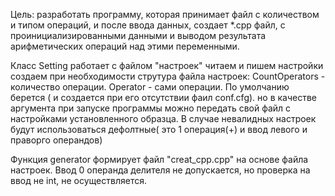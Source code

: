 Цель: разработать программу, которая принимает файл с количеством и типом операций, и после ввода данных, создает *.cpp файл, с проинициализированными данными и выводом результата арифметических операций над этими переменными.
  
   Класс Setting работает с файлом "настроек" читаем и пишем настройки создаем при необходимости
   струтура файла настроек: 
   CountOperators - количество операции.
   Operator - сами операции.
   По умолчанию берется ( и создается при его отсутствии фаил conf.cfg).
   но в качестве аргумента при запуске программы можно передать свой файл c настройками установленного образца.
   В случае невалидных настроек будут использоваться дефолтные( это 1 операция(+) и ввод левого и праворго операндов) 

  Функция generator формирует файл "creat_cpp.cpp" на основе файла настроек.
  Ввод 0 операнда делителя не допускается, но проверка на ввод не int, не осуществляется.



